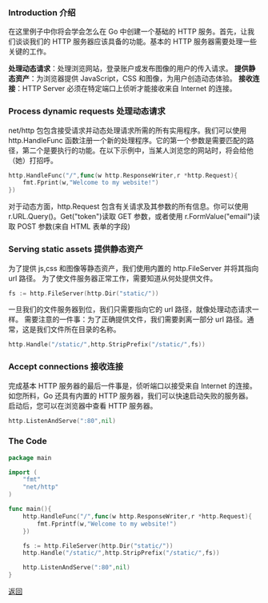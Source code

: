 ### Introduction 介绍

在这里例子中你将会学会怎么在 Go 中创建一个基础的 HTTP 服务。首先，让我们谈谈我们的 HTTP 服务器应该具备的功能。基本的 HTTP 服务器需要处理一些关键的工作。

<b>处理动态请求</b>：处理浏览网站，登录账户或发布图像的用户的传入请求。
<b>提供静态资产</b>：为浏览器提供 JavaScript，CSS 和图像，为用户创造动态体验。
<b>接收连接</b>：HTTP Server 必须在特定端口上侦听才能接收来自 Internet 的连接。

### Process dynamic requests 处理动态请求

net/http 包包含接受请求并动态处理请求所需的所有实用程序。我们可以使用 http.HandleFunc 函数注册一个新的处理程序。它的第一个参数是需要匹配的路径，第二个是要执行的功能。在以下示例中，当某人浏览您的网站时，将会给他（她）打招呼。

```go
http.HandleFunc("/",func(w http.ResponseWriter,r *http.Request){
    fmt.Fprint(w,"Welcome to my website!")
})
```

对于动态方面，http.Request 包含有关请求及其参数的所有信息。你可以使用 r.URL.Query()。Get("token")读取 GET 参数，或者使用 r.FormValue("email")读取 POST 参数(来自 HTML 表单的字段)

### Serving static assets 提供静态资产

为了提供 js,css 和图像等静态资产，我们使用内置的 http.FileServer 并将其指向 url 路径。
为了使文件服务器正常工作，需要知道从何处提供文件。

```go
fs := http.FileServer(http.Dir("static/"))
```

一旦我们的文件服务器到位，我们只需要指向它的 url 路径，就像处理动态请求一样。
需要注意的一件事：为了正确提供文件，我们需要剥离一部分 url 路径。通常，这是我们文件所在目录的名称。

```go
http.Handle("/static/",http.StripPrefix("/static/",fs))
```

### Accept connections 接收连接

完成基本 HTTP 服务器的最后一件事是，侦听端口以接受来自 Internet 的连接。 如您所料，Go 还具有内置的 HTTP 服务器，我们可以快速启动失败的服务器。 启动后，您可以在浏览器中查看 HTTP 服务器。

```go
http.ListenAndServe(":80",nil)
```

### The Code

```go
package main

import (
    "fmt"
    "net/http"
)

func main(){
    http.HandleFunc("/",func(w http.ResponseWriter,r *http.Request){
        fmt.Fprintf(w,"Welcome to my website!")
    })

    fs := http.FileServer(http.Dir("static/"))
    http.Handle("/static/",http.StripPrefix("/static/",fs))

    http.ListenAndServe(":80",nil)
}

```

[返回](../README.md)
